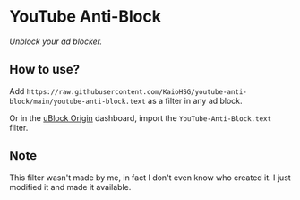 # YouTube Anti-Block

*Unblock your ad blocker.*

## How to use?

Add `https://raw.githubusercontent.com/KaioHSG/youtube-anti-block/main/youtube-anti-block.text` as a filter in any ad block.

Or in the [uBlock Origin](https://ublockorigin.com/) dashboard, import the `YouTube-Anti-Block.text` filter.

## Note

This filter wasn't made by me, in fact I don't even know who created it. I just modified it and made it available.
